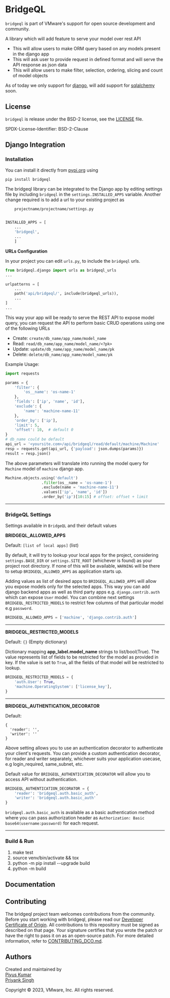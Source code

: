 # BridgeQL


`bridgeql` is part of VMware's support for open source development
and community.

A library which will add feature to serve your model over rest API
* This will allow users to make ORM query based on any models present in the django app
* This will ask user to provide request in defined format and will serve the API response as json data
* This will allow users to make filter, selection, ordering, slicing and count of model objects

As of today we only support for [django](https://www.djangoproject.com/), will add support for [sqlalchemy](https://www.sqlalchemy.org/) soon.


## License

`bridgeql` is release under the BSD-2 license, see the [LICENSE](LICENSE) file.

SPDX-License-Identifier: BSD-2-Clause

## Django Integration

### Installation

You can install it directly from [pypi.org](https://pypi.org/project/bridgeql/) using
```shell
pip install bridgeql
```

The bridgeql library can be integrated to the Django app by editing settings
file by including `bridgeql` in the `settings.INSTALLED_APPS` variable.
Another change required is to add a url to your existing project as

```
    projectname/projectname/settings.py
```

```python

INSTALLED_APPS = [
    ...
    'bridgeql',
    ...
    ]

```

**URLs Configuration**

In your project you can edit `urls.py`, to include the `bridgeql` urls.

```python
from bridgeql.django import urls as bridgeql_urls
...

urlpatterns = [
    ...
    path('api/bridgeql/', include(bridgeql_urls)),
    ...
]
...
```
This way your app will be ready to serve the REST API to expose model query, you can request the API
to perform basic CRUD operations using one of the following URLs
- Create: `create/db_name/app_name/model_name`
- Read: `read/db_name/app_name/model_name/<?pk>`
- Update: `update/db_name/app_name/model_name/pk`
- Delete: `delete/db_name/app_name/model_name/pk`

Example Usage:

```python
import requests

params = {
    'filter': {
        'os__name': 'os-name-1'
    },
    'fields': ['ip', 'name', 'id'],
    'exclude': {
        'name': 'machine-name-11'
    },
    'order_by': ['ip'],
    'limit': 5,
    'offset': 10,  # default 0
}
# db_name could be default
api_url = '<yoursite.com>/api/bridgeql/read/default/machine/Machine'
resp = requests.get(api_url, {'payload': json.dumps(params)})
result = resp.json()
```

The above parameters will translate into running the model query for `Machine` model of `machine` django app.

```python
Machine.objects.using('default')
                .filter(os__name = 'os-name-1')
                .exclude(name = 'machine-name-11')
                .values(['ip', 'name', 'id'])
                .order_by('ip')[10:15] # offset: offset + limit
```

____
### BridgeQL Settings

Settings available in `BridgeQL` and their default values

**BRIDGEQL_ALLOWED_APPS**

Default: `[list of local apps]` (list)

By default, it will try to lookup your local apps for the project, considering `settings.BASE_DIR` or `settings.SITE_ROOT` (whichever is found) as your project root directory. If none of this will be available, `WARNING` will be there to setup `BRIDGEQL_ALLOWED_APPS` as application starts up.

Adding values as list of desired apps to `BRIDGEQL_ALLOWED_APPS` will allow you expose models only for the selected apps.
This way you can add django backend apps as well as third party apps e.g. `django.contrib.auth` which can expose `User` model.
You can combine next settings `BRIDGEQL_RESTRICTED_MODELS` to restrict few columns of that particular model e.g `password`.

```python
BRIDGEQL_ALLOWED_APPS = ['machine', 'django.contrib.auth']
```
______

**BRIDGEQL_RESTRICTED_MODELS**

Default: `{}` (Empty dictionary)

Dictionary mapping **app_label.model_name** strings to list/bool(True). The value represents list of fields to be restricted for the model as provided in key. If the value is set to `True`, all the fields of that model will be restricted to lookup.

```python
BRIDGEQL_RESTRICTED_MODELS = {
    'auth.User': True,
    'machine.OperatingSystem': ['license_key'],
}
```
______

**BRIDGEQL_AUTHENTICATION_DECORATOR**

Default: 
```
{
  'reader': '',
  'writer': ''
}
```

Above setting allows you to use an authentication decorator to authenticate your client's requests.
You can provide a custom authentication decorator, 
for reader and writer separately, whichever suits your application usecase, e.g login_required, same_subnet, etc.

Default value for `BRIDGEQL_AUTHENTICATION_DECORATOR` will allow you to access API without authentication.

```python
BRIDGEQL_AUTHENTICATION_DECORATOR = {
    'reader': 'bridgeql.auth.basic_auth',
    'writer': 'bridgeql.auth.basic_auth'
}
```

`bridgeql.auth.basic_auth` is available as a basic authentication method where you can pass authorization header as 
`Authorization: Basic base64(username:password)` for each request.
____

### Build & Run

1. make test
2. source venv/bin/activate && tox
3. python -m pip install --upgrade build
4. python -m build

## Documentation

## Contributing

The bridgeql project team welcomes contributions from the community. Before you start working with bridgeql, please
read our [Developer Certificate of Origin](https://cla.vmware.com/dco). All contributions to this repository must be
signed as described on that page. Your signature certifies that you wrote the patch or have the right to pass it on
as an open-source patch. For more detailed information, refer to [CONTRIBUTING_DCO.md](CONTRIBUTING_DCO.md).


## Authors

Created and maintained by\
[Piyus Kumar](https://github.com/piyusql)\
[Priyank Singh](https://github.com/preyunk)

Copyright © 2023, VMware, Inc.  All rights reserved.
